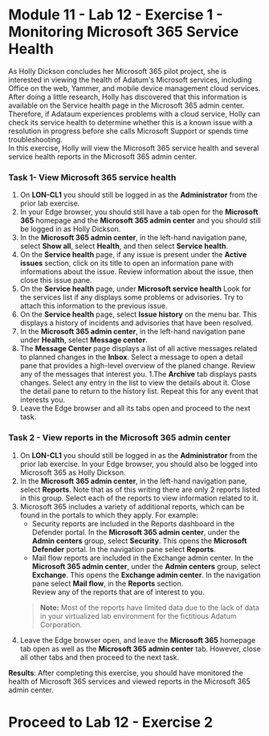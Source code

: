 # Module 11 - Lab 12 - Exercise 1 - Monitoring Microsoft 365 Service Health 

As Holly Dickson concludes her Microsoft 365 pilot project, she is interested in viewing the health of Adatum's Microsoft services, including Office on the web, Yammer, and mobile device management cloud services. After doing a little research, Holly has discovered that this information is available on the Service health page in the Microsoft 365 admin center. Therefore, if Adataum experiences problems with a cloud service, Holly can check its service health to determine whether this is a known issue with a resolution in progress before she calls Microsoft Support or spends time troubleshooting.  
In this exercise, Holly will view the Microsoft 365 service health and several service health reports in the Microsoft 365 admin center.

### Task 1- View Microsoft 365 service health
1. On **LON-CL1** you should still be logged in as the **Administrator** from the prior lab exercise.
1. In your Edge browser, you should still have a tab open for the **Microsoft 365** homepage and the **Microsoft 365 admin center** and you should still be logged in as Holly Dickson.
1. In the **Microsoft 365 admin center**, in the left-hand navigation pane, select **Show all**, select **Health**, and then select **Service health**.
1. On the **Service health** page, if any issue is present under the **Active issues** section, click on its title to open an information pane with informations about the issue. Review information about the issue, then close this issue pane.
1. On the **Service health** page, under **Microsoft service health** Look for the services list if any displays some problems or advisories. Try to attach this information to the previous issue.
1. On the **Service health** page, select **Issue history** on the menu bar. This displays a history of incidents and advisories that have been resolved.
1. In the **Microsoft 365 admin center**, in the left-hand navigation pane under **Health**, select **Message center**.
1. The **Message Center** page displays a list of all active messages related to  planned changes in the **Inbox**. Select a message to open a detail pane that provides a high-level overview of the planed change. Review any of the messages that interest you.
1.The **Archive** tab displays pasts changes. Select any entry in the list to view the details about it. Close the detail pane to return to the history list. Repeat this for any event that interests you.
1. Leave the Edge browser and all its tabs open and proceed to the next task.

### Task 2 - View reports in the Microsoft 365  admin center

1. On **LON-CL1** you should still be logged in as the **Administrator** from the prior lab exercise. In your Edge browser, you should also be logged into Microsoft 365 as Holly Dickson.
1. In the **Microsoft 365  admin center**, in the left-hand navigation pane, select **Reports**. Note that as of this writing there are only 2 reports listed in this group. Select each of the reports to view information related to it.
1. Microsoft 365 includes a variety of additional reports, which can be found in the portals to which they apply. For example:  
	- Security reports are included in the Reports dashboard in the Defender portal. In the **Microsoft 365 admin center**, under the **Admin centers** group, select **Security**. This opens the **Microsoft Defender** portal. In the navigation pane select **Reports**.
	- Mail flow reports are included in the Exchange admin center. In the **Microsoft 365 admin center**, under the **Admin centers** group, select **Exchange**. This opens the **Exchange admin center**. In the navigation pane select **Mail flow**, in the **Reports** section.  
	Review any of the reports that are of interest to you. 
	>**Note:** Most of the reports have limited data due to the lack of data in your virtualized lab environment for the fictitious Adatum Corporation.
4. Leave the Edge browser open, and leave the **Microsoft 365** homepage tab open as well as the **Microsoft 365 admin center** tab. However, close all other tabs and then proceed to the next task.

**Results**: After completing this exercise, you should have monitored the health of Microsoft 365  services and viewed reports in the Microsoft 365  admin center.
# Proceed to Lab 12 - Exercise 2